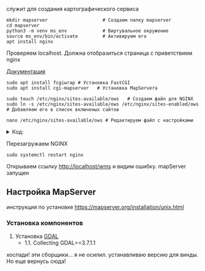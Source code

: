 служит для создания картографического сервиса

    mkdir mapserver                    # Создаем папку mapserver
    cd mapserver
    python3 -m venv ms_env             # Виртувальное окружение
    source ms_env/bin/activate         # Активируем его
    apt install nginx

Проверяем localhost. Должна отобразиться страница с приветствием nginx

[Документация](https://download.osgeo.org/mapserver/docs/MapServer.pdf)
  

    sudo apt install fcgiwrap # Установка FastCGI
    sudo apt install cgi-mapserver   # Установка MapServera

    sudo touch /etc/nginx/sites-available/ows   # Создаем файл для NGINX
    sudo ln -s /etc/nginx/sites-available/ows /etc/nginx/sites-enabled/ows  # Добавляем его в список включеных сайтов

    nano /etc/nginx/sites-available/ows # Редактируем файл с настройками

<details>
    <summary>Код:</summary>

    server {
    listen       80;
    server_name  127.0.0.1;

    gzip                             off;
    fastcgi_param GATEWAY_INTERFACE  CGI/1.1;
    fastcgi_param SERVER_SOFTWARE    nginx;
    fastcgi_param SERVER_ADDR        $server_addr;
    fastcgi_param SERVER_PORT        $server_port;
    fastcgi_param SERVER_NAME        $server_name;
    fastcgi_param SERVER_PROTOCOL    $server_protocol;
    fastcgi_param REMOTE_ADDR        $remote_addr;
    fastcgi_param REMOTE_PORT        $remote_port;
    fastcgi_param DOCUMENT_URI       $document_uri;
    fastcgi_param DOCUMENT_ROOT      $document_root;
    fastcgi_param CONTENT_TYPE       $content_type;
    fastcgi_param CONTENT_LENGTH     $content_length;
    fastcgi_param SCRIPT_NAME        $fastcgi_script_name;
    fastcgi_param REQUEST_URI        $request_uri;

    location /wfs {
        fastcgi_pass                     unix:/var/run/fcgiwrap.socket;
        fastcgi_param SCRIPT_FILENAME    /usr/lib/cgi-bin/mapserv;
        fastcgi_param MS_MAPFILE         /home/rykovd/wfs.map;
        fastcgi_param REQUEST_METHOD     $request_method;
        fastcgi_param QUERY_STRING       $query_string;
    }

    location /wms {
        fastcgi_pass                     unix:/var/run/fcgiwrap.socket;
        fastcgi_param SCRIPT_FILENAME    /usr/lib/cgi-bin/mapserv;
        fastcgi_param MS_MAPFILE         /home/rykovd/wms.map;
        fastcgi_param REQUEST_METHOD     $request_method;
        fastcgi_param QUERY_STRING       $query_string;
    }

    location /qgis {
        fastcgi_pass                     unix:/var/run/fcgiwrap.socket;
        fastcgi_param SCRIPT_FILENAME    /usr/lib/cgi-bin/qgis_mapserv.fcgi;
        fastcgi_param QGIS_PROJECT_FILE  /home/rykovd/RU-SPE/qgis-mapnik.qgs;
        fastcgi_param REQUEST_METHOD     $request_method;
        fastcgi_param QUERY_STRING       $query_string;
    }
    }

Источник: [nextgis.github.io/](http://nextgis.github.io/webgis_course/2/mapserver_install.html)
</details>

Перезагружаем NGINX

    sudo systemctl restart nginx

Открываем ссылку [http://localhost/wms](http://localhost/wms) и видим ошибку. mapServer запущен

<!-- Жмём <kbd>Ctrl</kbd> + <kbd>1</kbd>  -->

## Настройка MapServer

инструкция по установке https://mapserver.org/installation/unix.html

### Установка компонентов
1. Установка [GDAL](https://mothergeo-py.readthedocs.io/en/latest/development/how-to/gdal-ubuntu-pkg.html)
    + 1.1. Collecting GDAL==3.7.1.1

хоспади! эти сборщики... я не осилил. устанавливаю версию для винды. Но еще вернусь сюда! 

